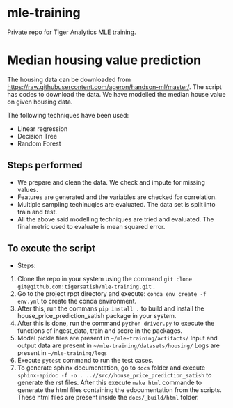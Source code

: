 # mle-training
Private repo for Tiger Analytics MLE training.

# Median housing value prediction

The housing data can be downloaded from https://raw.githubusercontent.com/ageron/handson-ml/master/. The script has codes to download the data. We have modelled the median house value on given housing data.

The following techniques have been used:

 - Linear regression
 - Decision Tree
 - Random Forest

## Steps performed
 - We prepare and clean the data. We check and impute for missing values.
 - Features are generated and the variables are checked for correlation.
 - Multiple sampling techinuqies are evaluated. The data set is split into train and test.
 - All the above said modelling techniques are tried and evaluated. The final metric used to evaluate is mean squared error.

## To excute the script
* Steps:
1. Clone the repo in your system using the command `git clone git@github.com:tigersatish/mle-training.git` .
2. Go to the project rppt directory and execute: `conda env create -f env.yml` to create the conda environment.
3. After this, run the commans `pip install .` to build and install the house_price_prediction_satish package in your system.
4. After this is done, run the command `python driver.py` to execute the functions of ingest_data, train and score in the packages.
5. Model pickle files are present in `~/mle-training/artifacts/`
   Input and output data are present in `~/mle-training/datasets/housing/`
   Logs are present in `~/mle-training/logs`
6. Execute `pytest` command to run the test cases.
7. To generate sphinx documentation, go to `docs` folder and execute `sphinx-apidoc -f -o . ..//src//house_price_prediction_satish` to generate the rst files. After this execute `make html` commande to generate the html files containing the edocumentation from the scripts. These html files are present inside the `docs/_build/html` folder.

